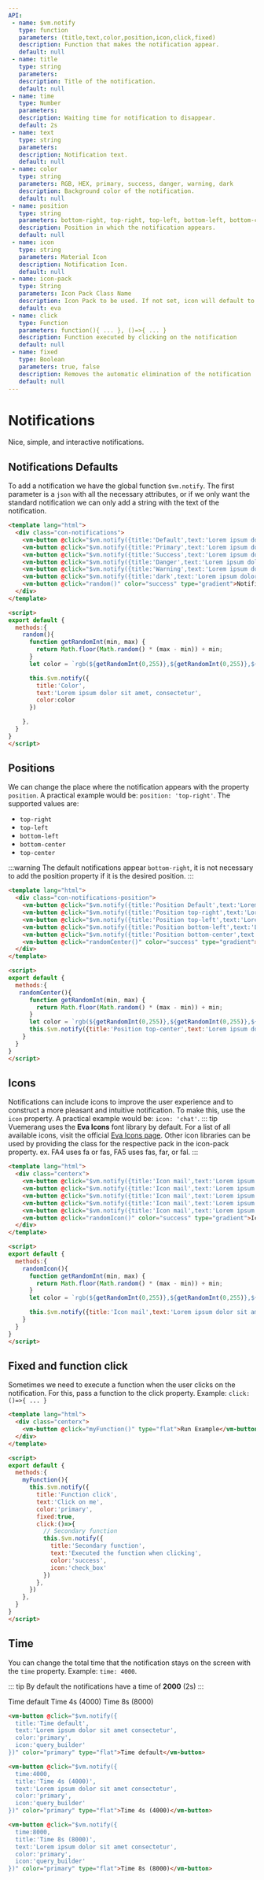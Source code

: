 ```yaml
---
API:
 - name: $vm.notify
   type: function
   parameters: (title,text,color,position,icon,click,fixed)
   description: Function that makes the notification appear.
   default: null
 - name: title
   type: string
   parameters:
   description: Title of the notification.
   default: null
 - name: time
   type: Number
   parameters:
   description: Waiting time for notification to disappear.
   default: 2s
 - name: text
   type: string
   parameters:
   description: Notification text.
   default: null
 - name: color
   type: string
   parameters: RGB, HEX, primary, success, danger, warning, dark
   description: Background color of the notification.
   default: null
 - name: position
   type: string
   parameters: bottom-right, top-right, top-left, bottom-left, bottom-center, top-center
   description: Position in which the notification appears.
   default: null
 - name: icon
   type: string
   parameters: Material Icon
   description: Notification Icon.
   default: null
 - name: icon-pack
   type: String
   parameters: Icon Pack Class Name
   description: Icon Pack to be used. If not set, icon will default to Eva Icons. ex. FA4 uses fa or fas, FA5 uses fas, far, or fal.
   default: eva
 - name: click
   type: Function
   parameters: function(){ ... }, ()=>{ ... }
   description: Function executed by clicking on the notification
   default: null
 - name: fixed
   type: Boolean
   parameters: true, false
   description: Removes the automatic elimination of the notification
   default: null
---
```


# Notifications

<box header>

  Nice, simple, and interactive notifications.

</box>

<!-- defaults notifications -->
<box>

## Notifications Defaults

To add a notification we have the global function `$vm.notify`. The first parameter is a `json` with all the necessary attributes, or if we only want the standard notification we can only add a string with the text of the notification.

<vuecode md>
<div slot="demo">

  <Demos-Notifications-Defaults/>

</div>
<div slot="code">

```html
<template lang="html">
  <div class="con-notifications">
    <vm-button @click="$vm.notify({title:'Default',text:'Lorem ipsum dolor sit amet, consectetur'})" color="primary" type="border">Notification white</vm-button>
    <vm-button @click="$vm.notify({title:'Primary',text:'Lorem ipsum dolor sit amet, consectetur',color:'primary'})" color="primary" type="flat">Notification Primary</vm-button>
    <vm-button @click="$vm.notify({title:'Success',text:'Lorem ipsum dolor sit amet, consectetur',color:'success'})" color="success" type="flat">Notification Success</vm-button>
    <vm-button @click="$vm.notify({title:'Danger',text:'Lorem ipsum dolor sit amet, consectetur',color:'danger'})" color="danger" type="flat">Notification Danger</vm-button>
    <vm-button @click="$vm.notify({title:'Warning',text:'Lorem ipsum dolor sit amet, consectetur',color:'warning'})" color="warning" type="flat">Notification Warning</vm-button>
    <vm-button @click="$vm.notify({title:'dark',text:'Lorem ipsum dolor sit amet, consectetur',color:'dark'})" color="dark" type="flat">Notification Dark</vm-button>
    <vm-button @click="random()" color="success" type="gradient">Notification Random Color</vm-button>
  </div>
</template>

<script>
export default {
  methods:{
    random(){
      function getRandomInt(min, max) {
        return Math.floor(Math.random() * (max - min)) + min;
      }
      let color = `rgb(${getRandomInt(0,255)},${getRandomInt(0,255)},${getRandomInt(0,255)})`

      this.$vm.notify({
        title:'Color',
        text:'Lorem ipsum dolor sit amet, consectetur',
        color:color
      })

    },
  }
}
</script>
```

</div>
</vuecode>

</box>

<box>

## Positions

We can change the place where the notification appears with the property `position`. A practical example would be: `position: 'top-right'`. The supported values are:

 - `top-right`
 - `top-left`
 - `bottom-left`
 - `bottom-center`
 - `top-center`

 :::warning
  The default notifications appear `bottom-right`, it is not necessary to add the position property if it is the desired position.
 :::

<vuecode md>
<div slot="demo">

  <Demos-Notifications-Position/>

</div>
<div slot="code">

```html
<template lang="html">
  <div class="con-notifications-position">
    <vm-button @click="$vm.notify({title:'Position Default',text:'Lorem ipsum dolor sit amet, consectetur',color:'primary'})" color="primary" type="flat">Position Default</vm-button>
    <vm-button @click="$vm.notify({title:'Position top-right',text:'Lorem ipsum dolor sit amet, consectetur',color:'success',position:'top-right'})" color="success" type="flat">Position Top Right</vm-button>
    <vm-button @click="$vm.notify({title:'Position top-left',text:'Lorem ipsum dolor sit amet, consectetur',color:'danger',position:'top-left'})" color="danger" type="flat">Position Top Left</vm-button>
    <vm-button @click="$vm.notify({title:'Position bottom-left',text:'Lorem ipsum dolor sit amet, consectetur',color:'warning',position:'bottom-left'})" color="warning" type="flat">Position Bottom Left</vm-button>
    <vm-button @click="$vm.notify({title:'Position bottom-center',text:'Lorem ipsum dolor sit amet, consectetur',color:'dark',position:'bottom-center'})" color="dark" type="flat"> Position Bottom Center</vm-button>
    <vm-button @click="randomCenter()" color="success" type="gradient">Position Top Center Random Color</vm-button>
  </div>
</template>

<script>
export default {
  methods:{
   randomCenter(){
      function getRandomInt(min, max) {
        return Math.floor(Math.random() * (max - min)) + min;
      }
      let color = `rgb(${getRandomInt(0,255)},${getRandomInt(0,255)},${getRandomInt(0,255)})`
      this.$vm.notify({title:'Position top-center',text:'Lorem ipsum dolor sit amet, consectetur',color:color,position:'top-center'})
    }
  }
}
</script>
```

</div>
</vuecode>

</box>

<box>

## Icons

Notifications can include icons to improve the user experience and to construct a more pleasant and intuitive notification. To make this, use the `icon` property. A practical example would be: `icon: 'chat'`.
::: tip
Vuemerang uses the **Eva Icons** font library by default. For a list of all available icons, visit the official [Eva Icons page](https://akveo.github.io/eva-icons/). Other icon libraries can be used by providing the class for the respective pack in the icon-pack property. ex. FA4 uses fa or fas, FA5 uses fas, far, or fal.
:::
<vuecode md>
<div slot="demo">

  <Demos-Notifications-Icons/>

</div>
<div slot="code">

```html
<template lang="html">
  <div class="centerx">
    <vm-button @click="$vm.notify({title:'Icon mail',text:'Lorem ipsum dolor sit amet, consectetur',color:'primary',icon:'mail'})" color="primary" type="flat">Icon Mail</vm-button>
    <vm-button @click="$vm.notify({title:'Icon mail',text:'Lorem ipsum dolor sit amet, consectetur',color:'success',icon:'check_box'})" color="success" type="flat">Icon check_box</vm-button>
    <vm-button @click="$vm.notify({title:'Icon mail',text:'Lorem ipsum dolor sit amet, consectetur',color:'danger',icon:'favorite'})" color="danger" type="flat">Icon favorite</vm-button>
    <vm-button @click="$vm.notify({title:'Icon mail',text:'Lorem ipsum dolor sit amet, consectetur',color:'warning',icon:'error'})" color="warning" type="flat">Icon error</vm-button>
    <vm-button @click="$vm.notify({title:'Icon mail',text:'Lorem ipsum dolor sit amet, consectetur',color:'dark',icon:'chat'})" color="dark" type="flat">Icon chat</vm-button>
    <vm-button @click="randomIcon()" color="success" type="gradient">Icon Random Color</vm-button>
  </div>
</template>

<script>
export default {
  methods:{
    randomIcon(){
      function getRandomInt(min, max) {
        return Math.floor(Math.random() * (max - min)) + min;
      }
      let color = `rgb(${getRandomInt(0,255)},${getRandomInt(0,255)},${getRandomInt(0,255)})`

      this.$vm.notify({title:'Icon mail',text:'Lorem ipsum dolor sit amet, consectetur',color:color,icon:'verified_user'})
    }
  }
}
</script>
```

</div>
</vuecode>

</box>



</vuecode>

</box>

<box>

## Fixed and function click

Sometimes we need to execute a function when the user clicks on the notification. For this, pass a function to the click property. Example: `click:()=>{ ... }`

<vuecode md>
<div slot="demo">

  <Demos-Notifications-Click/>

</div>
<div slot="code">

```html
<template lang="html">
  <div class="centerx">
    <vm-button @click="myFunction()" type="flat">Run Example</vm-button>
  </div>
</template>

<script>
export default {
  methods:{
    myFunction(){
      this.$vm.notify({
        title:'Function click',
        text:'Click on me',
        color:'primary',
        fixed:true,
        click:()=>{
          // Secondary function
          this.$vm.notify({
            title:'Secondary function',
            text:'Executed the function when clicking',
            color:'success',
            icon:'check_box'
          })
        },
      })
    },
  }
}
</script>
```

</div>
</vuecode>

</box>


<box>

## Time

You can change the total time that the notification stays on the screen with the `time` property. Example: `time: 4000`.

::: tip
By default the notifications have a time of **2000** (2s)
:::

<vuecode md center>
<div slot="demo">
  <vm-button @click="$vm.notify({title:'Time default',text:'Lorem ipsum dolor sit amet, consectetur',color:'primary',icon:'query_builder'})" color="primary" type="flat">Time default</vm-button>
  <vm-button @click="$vm.notify({time:4000,title:'Time 4s (4000)',text:'Lorem ipsum dolor sit amet, consectetur',color:'primary',icon:'query_builder'})" color="primary" type="flat">Time 4s (4000)</vm-button>
  <vm-button @click="$vm.notify({time:8000,title:'Time 8s (8000)',text:'Lorem ipsum dolor sit amet, consectetur',color:'primary',icon:'query_builder'})" color="primary" type="flat">Time 8s (8000)</vm-button>
</div>
<div slot="code">

```html
<vm-button @click="$vm.notify({
  title:'Time default',
  text:'Lorem ipsum dolor sit amet consectetur',
  color:'primary',
  icon:'query_builder'
})" color="primary" type="flat">Time default</vm-button>

<vm-button @click="$vm.notify({
  time:4000,
  title:'Time 4s (4000)',
  text:'Lorem ipsum dolor sit amet consectetur',
  color:'primary',
  icon:'query_builder'
})" color="primary" type="flat">Time 4s (4000)</vm-button>

<vm-button @click="$vm.notify({
  time:8000,
  title:'Time 8s (8000)',
  text:'Lorem ipsum dolor sit amet consectetur',
  color:'primary',
  icon:'query_builder'
})" color="primary" type="flat">Time 8s (8000)</vm-button>
```

</div>
</vuecode>

</box>
